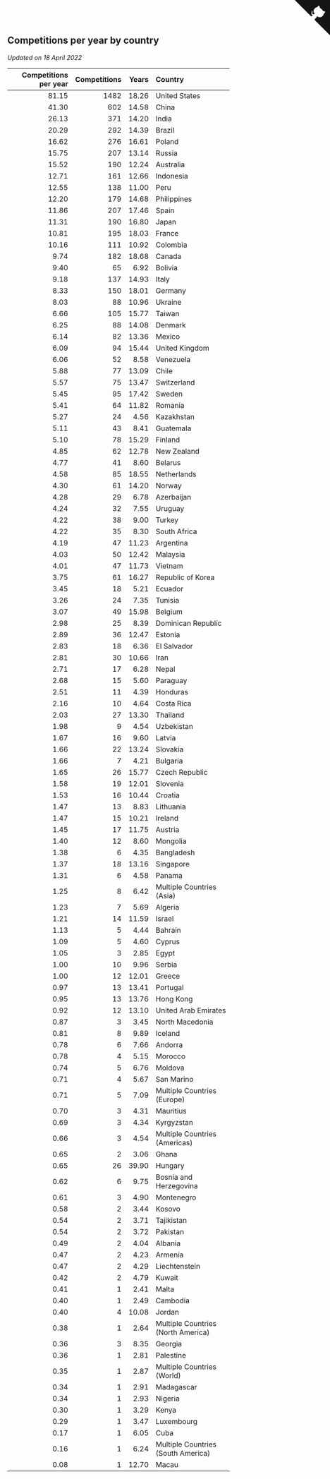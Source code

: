 ## Competitions per year by country

*Updated on 18 April 2022*

| Competitions per year | Competitions | Years | Country |
| ---: | ---: | ---: | :--- |
| 81.15 | 1482 | 18.26 | United States |
| 41.30 | 602 | 14.58 | China |
| 26.13 | 371 | 14.20 | India |
| 20.29 | 292 | 14.39 | Brazil |
| 16.62 | 276 | 16.61 | Poland |
| 15.75 | 207 | 13.14 | Russia |
| 15.52 | 190 | 12.24 | Australia |
| 12.71 | 161 | 12.66 | Indonesia |
| 12.55 | 138 | 11.00 | Peru |
| 12.20 | 179 | 14.68 | Philippines |
| 11.86 | 207 | 17.46 | Spain |
| 11.31 | 190 | 16.80 | Japan |
| 10.81 | 195 | 18.03 | France |
| 10.16 | 111 | 10.92 | Colombia |
| 9.74 | 182 | 18.68 | Canada |
| 9.40 | 65 | 6.92 | Bolivia |
| 9.18 | 137 | 14.93 | Italy |
| 8.33 | 150 | 18.01 | Germany |
| 8.03 | 88 | 10.96 | Ukraine |
| 6.66 | 105 | 15.77 | Taiwan |
| 6.25 | 88 | 14.08 | Denmark |
| 6.14 | 82 | 13.36 | Mexico |
| 6.09 | 94 | 15.44 | United Kingdom |
| 6.06 | 52 | 8.58 | Venezuela |
| 5.88 | 77 | 13.09 | Chile |
| 5.57 | 75 | 13.47 | Switzerland |
| 5.45 | 95 | 17.42 | Sweden |
| 5.41 | 64 | 11.82 | Romania |
| 5.27 | 24 | 4.56 | Kazakhstan |
| 5.11 | 43 | 8.41 | Guatemala |
| 5.10 | 78 | 15.29 | Finland |
| 4.85 | 62 | 12.78 | New Zealand |
| 4.77 | 41 | 8.60 | Belarus |
| 4.58 | 85 | 18.55 | Netherlands |
| 4.30 | 61 | 14.20 | Norway |
| 4.28 | 29 | 6.78 | Azerbaijan |
| 4.24 | 32 | 7.55 | Uruguay |
| 4.22 | 38 | 9.00 | Turkey |
| 4.22 | 35 | 8.30 | South Africa |
| 4.19 | 47 | 11.23 | Argentina |
| 4.03 | 50 | 12.42 | Malaysia |
| 4.01 | 47 | 11.73 | Vietnam |
| 3.75 | 61 | 16.27 | Republic of Korea |
| 3.45 | 18 | 5.21 | Ecuador |
| 3.26 | 24 | 7.35 | Tunisia |
| 3.07 | 49 | 15.98 | Belgium |
| 2.98 | 25 | 8.39 | Dominican Republic |
| 2.89 | 36 | 12.47 | Estonia |
| 2.83 | 18 | 6.36 | El Salvador |
| 2.81 | 30 | 10.66 | Iran |
| 2.71 | 17 | 6.28 | Nepal |
| 2.68 | 15 | 5.60 | Paraguay |
| 2.51 | 11 | 4.39 | Honduras |
| 2.16 | 10 | 4.64 | Costa Rica |
| 2.03 | 27 | 13.30 | Thailand |
| 1.98 | 9 | 4.54 | Uzbekistan |
| 1.67 | 16 | 9.60 | Latvia |
| 1.66 | 22 | 13.24 | Slovakia |
| 1.66 | 7 | 4.21 | Bulgaria |
| 1.65 | 26 | 15.77 | Czech Republic |
| 1.58 | 19 | 12.01 | Slovenia |
| 1.53 | 16 | 10.44 | Croatia |
| 1.47 | 13 | 8.83 | Lithuania |
| 1.47 | 15 | 10.21 | Ireland |
| 1.45 | 17 | 11.75 | Austria |
| 1.40 | 12 | 8.60 | Mongolia |
| 1.38 | 6 | 4.35 | Bangladesh |
| 1.37 | 18 | 13.16 | Singapore |
| 1.31 | 6 | 4.58 | Panama |
| 1.25 | 8 | 6.42 | Multiple Countries (Asia) |
| 1.23 | 7 | 5.69 | Algeria |
| 1.21 | 14 | 11.59 | Israel |
| 1.13 | 5 | 4.44 | Bahrain |
| 1.09 | 5 | 4.60 | Cyprus |
| 1.05 | 3 | 2.85 | Egypt |
| 1.00 | 10 | 9.96 | Serbia |
| 1.00 | 12 | 12.01 | Greece |
| 0.97 | 13 | 13.41 | Portugal |
| 0.95 | 13 | 13.76 | Hong Kong |
| 0.92 | 12 | 13.10 | United Arab Emirates |
| 0.87 | 3 | 3.45 | North Macedonia |
| 0.81 | 8 | 9.89 | Iceland |
| 0.78 | 6 | 7.66 | Andorra |
| 0.78 | 4 | 5.15 | Morocco |
| 0.74 | 5 | 6.76 | Moldova |
| 0.71 | 4 | 5.67 | San Marino |
| 0.71 | 5 | 7.09 | Multiple Countries (Europe) |
| 0.70 | 3 | 4.31 | Mauritius |
| 0.69 | 3 | 4.34 | Kyrgyzstan |
| 0.66 | 3 | 4.54 | Multiple Countries (Americas) |
| 0.65 | 2 | 3.06 | Ghana |
| 0.65 | 26 | 39.90 | Hungary |
| 0.62 | 6 | 9.75 | Bosnia and Herzegovina |
| 0.61 | 3 | 4.90 | Montenegro |
| 0.58 | 2 | 3.44 | Kosovo |
| 0.54 | 2 | 3.71 | Tajikistan |
| 0.54 | 2 | 3.72 | Pakistan |
| 0.49 | 2 | 4.04 | Albania |
| 0.47 | 2 | 4.23 | Armenia |
| 0.47 | 2 | 4.29 | Liechtenstein |
| 0.42 | 2 | 4.79 | Kuwait |
| 0.41 | 1 | 2.41 | Malta |
| 0.40 | 1 | 2.49 | Cambodia |
| 0.40 | 4 | 10.08 | Jordan |
| 0.38 | 1 | 2.64 | Multiple Countries (North America) |
| 0.36 | 3 | 8.35 | Georgia |
| 0.36 | 1 | 2.81 | Palestine |
| 0.35 | 1 | 2.87 | Multiple Countries (World) |
| 0.34 | 1 | 2.91 | Madagascar |
| 0.34 | 1 | 2.93 | Nigeria |
| 0.30 | 1 | 3.29 | Kenya |
| 0.29 | 1 | 3.47 | Luxembourg |
| 0.17 | 1 | 6.05 | Cuba |
| 0.16 | 1 | 6.24 | Multiple Countries (South America) |
| 0.08 | 1 | 12.70 | Macau |


<a href="https://github.com/jonatanklosko/wca_statistics" class="github-corner" aria-label="View source on Github"><svg width="80" height="80" viewBox="0 0 250 250" style="fill:#151513; color:#fff; position: absolute; top: 0; border: 0; right: 0;" aria-hidden="true"><path d="M0,0 L115,115 L130,115 L142,142 L250,250 L250,0 Z"></path><path d="M128.3,109.0 C113.8,99.7 119.0,89.6 119.0,89.6 C122.0,82.7 120.5,78.6 120.5,78.6 C119.2,72.0 123.4,76.3 123.4,76.3 C127.3,80.9 125.5,87.3 125.5,87.3 C122.9,97.6 130.6,101.9 134.4,103.2" fill="currentColor" style="transform-origin: 130px 106px;" class="octo-arm"></path><path d="M115.0,115.0 C114.9,115.1 118.7,116.5 119.8,115.4 L133.7,101.6 C136.9,99.2 139.9,98.4 142.2,98.6 C133.8,88.0 127.5,74.4 143.8,58.0 C148.5,53.4 154.0,51.2 159.7,51.0 C160.3,49.4 163.2,43.6 171.4,40.1 C171.4,40.1 176.1,42.5 178.8,56.2 C183.1,58.6 187.2,61.8 190.9,65.4 C194.5,69.0 197.7,73.2 200.1,77.6 C213.8,80.2 216.3,84.9 216.3,84.9 C212.7,93.1 206.9,96.0 205.4,96.6 C205.1,102.4 203.0,107.8 198.3,112.5 C181.9,128.9 168.3,122.5 157.7,114.1 C157.9,116.9 156.7,120.9 152.7,124.9 L141.0,136.5 C139.8,137.7 141.6,141.9 141.8,141.8 Z" fill="currentColor" class="octo-body"></path></svg></a><style>.github-corner:hover .octo-arm{animation:octocat-wave 560ms ease-in-out}@keyframes octocat-wave{0%,100%{transform:rotate(0)}20%,60%{transform:rotate(-25deg)}40%,80%{transform:rotate(10deg)}}@media (max-width:500px){.github-corner:hover .octo-arm{animation:none}.github-corner .octo-arm{animation:octocat-wave 560ms ease-in-out}}</style>
